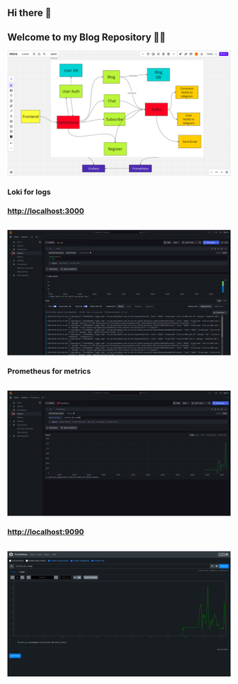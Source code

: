 ## Hi there 👋
## Welcome to my Blog Repository 🙋‍♀️

<!--

**Here are some ideas to get you started:**

🙋‍♀️ A short introduction - what is your organization all about?
🌈 Contribution guidelines - how can the community get involved?
👩‍💻 Useful resources - where can the community find your docs? Is there anything else the community should know?
🍿 Fun facts - what does your team eat for breakfast?
🧙 Remember, you can do mighty things with the power of [Markdown](https://docs.github.com/github/writing-on-github/getting-started-with-writing-and-formatting-on-github/basic-writing-and-formatting-syntax)
-->
<img src="https://github.com/Blog-Website-Jimmy/.github/blob/main/Blog-System-Design3.png" alt="system-design-of-blog">
<br>
<h3>Loki for logs</h3>
<h3><a href="http://localhost:3000">http://localhost:3000</a></h3>
<br>
<img src="https://github.com/Blog-Website-Jimmy/.github/blob/main/grafana-loki.png" alt="grafana-loki">
<br>
<h3>Prometheus for metrics</h3>
<br>
<img src="https://github.com/Blog-Website-Jimmy/.github/blob/main/grafana-prometheus.png" alt="grafana-promethus">
<br>
<h3><a href="http://localhost:9090">http://localhost:9090</a></h3>
<br>
<img src="https://github.com/Blog-Website-Jimmy/.github/blob/main/prometheus.png" alt="promethus">
